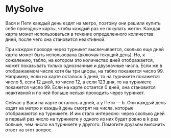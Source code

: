 # MySolve
Вася и Петя каждый день ездят на метро, поэтому они решили купить
себе проездные карты, чтобы каждый раз не покупать жетон. Каждая
карта может использоваться в течение определенного количества дней,
после чего она становится неактивной.

При каждом проходе через турникет высвечивается, сколько еще дней
карта может быть использована (включая текущий день). Но, к
сожалению, табло, на котором это количество дней отображается, может
показывать только однозначные и двузначные числа. Если же в
отображаемом числе хотя бы три цифры, на табло покажется число 99.
Например, если на карте осталось 5 дней, то на турникете покажется
число 5, если 12 дней, то число 12, а если 123 дня, то на турникете
покажется число 99. Если на карте остается 0 дней, она становится
неактивной и по ней больше нельзя проходить через турникет.

Сейчас у Васи на карте осталось a дней, а у Пети — b. Они каждый день
ездят на метро и каждый день смотрят на числа, которые отображаются
на турникете. И им стало интересно: через сколько дней в первый раз
число на турникете у одного из них будет ровно в k раз больше, чем число
на турникете у другого. Помогите друзьям выяснить ответ на этот вопрос.
